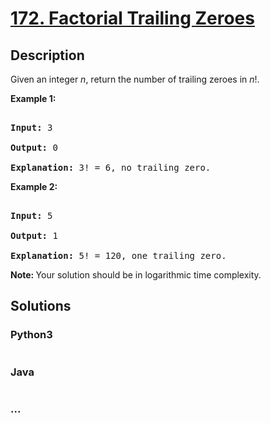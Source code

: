 # [172. Factorial Trailing Zeroes](https://leetcode.com/problems/factorial-trailing-zeroes)

## Description
<p>Given an integer <i>n</i>, return the number of trailing zeroes in <i>n</i>!.</p>



<p><strong>Example 1:</strong></p>



<pre>

<strong>Input:</strong> 3

<strong>Output:</strong> 0

<strong>Explanation:</strong>&nbsp;3! = 6, no trailing zero.</pre>



<p><strong>Example 2:</strong></p>



<pre>

<strong>Input:</strong> 5

<strong>Output:</strong> 1

<strong>Explanation:</strong>&nbsp;5! = 120, one trailing zero.</pre>



<p><b>Note: </b>Your solution should be in logarithmic time complexity.</p>




## Solutions


<!-- tabs:start -->

### **Python3**

```python

```

### **Java**

```java

```

### **...**
```

```

<!-- tabs:end -->